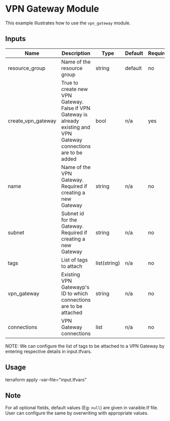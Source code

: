 # VPN Gateway Module

This example illustrates how to use the `vpn_gateway` module.

<!-- BEGINNING OF PRE-COMMIT-TERRAFORM DOCS HOOK -->

## Inputs

| Name                              | Description                                           | Type   | Default | Required |
|-----------------------------------|-------------------------------------------------------|--------|---------|----------|
| resource\_group | Name of the resource group | string | default | no |
| create\_vpn\_gateway | True to create new VPN Gateway. False if VPN Gateway is already existing and VPN Gateway connections are to be added | bool | n/a | yes |
| name | Name of the VPN Gateway. Required if creating a new Gateway | string | n/a | no |\
| subnet | Subnet id for the Gateway. Required if creating a new Gateway | string | n/a | no |
| tags | List of tags to attach  | list(string) | n/a | no |
| vpn\_gateway | Existing VPN Gatewayp's ID to which connections are to be attached | string | n/a | no |
| connections | VPN Gateway connections | list | n/a | no |

<!-- END OF PRE-COMMIT-TERRAFORM DOCS HOOK -->

NOTE: We can configure the list of tags to be attached to a VPN Gateway by entering respective details in input.tfvars.

## Usage

terraform apply -var-file="input.tfvars"

## Note

For all optional fields, default values (Eg: `null`) are given in varaible.tf file. User can configure the same by overwriting with appropriate values.